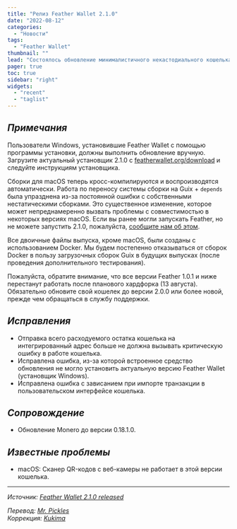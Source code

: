 ```yaml
---
title: "Релиз Feather Wallet 2.1.0"
date: "2022-08-12"
categories:
  - "Новости"
tags:
  - "Feather Wallet"
thumbnail: ""  
lead: "Состоялось обновление минималистичного некастодиального кошелька Feather Wallet до версии 2.1.0."
pager: true
toc: true
sidebar: "right"
widgets:
  - "recent"
  - "taglist"
---
```


## _Примечания_

Пользователи Windows, установившие Feather Wallet с помощью программы установки, должны выполнить обновление вручную. Загрузите актуальный установщик 2.1.0 с [featherwallet.org/download](https://featherwallet.org/download/) и следуйте инструкциям установщика.

Сборки для macOS теперь кросс-компилируются и воспроизводятся автоматически. Работа по переносу системы сборки на Guix + `depends` была упразднена из-за постоянной ошибки с собственными нестатическими сборками. Это существенное изменение, которое может непреднамеренно вызвать проблемы с совместимостью в некоторых версиях macOS. Если вы ранее могли запускать Feather, но не можете запустить 2.1.0, пожалуйста, [сообщите нам об этом](https://docs.featherwallet.org/guides/report-an-issue).

Все двоичные файлы выпуска, кроме macOS, были созданы с использованием Docker. Мы будем постепенно отказываться от сборок Docker в пользу загрузочных сборок Guix в будущих выпусках (после проведения дополнительного тестирования).

Пожалуйста, обратите внимание, что все версии Feather 1.0.1 и ниже перестанут работать после планового хардфорка (13 августа). Обязательно обновите свой кошелек до версии 2.0.0 или более новой, прежде чем обращаться в службу поддержки.

## _Исправления_

- Отправка всего расходуемого остатка кошелька на интегрированный адрес больше не должна вызывать критическую ошибку в работе кошелька.
- Исправлена ошибка, из-за которой встроенное средство обновления не могло установить актуальную версию Feather Wallet (установщик Windows).
- Исправлена ошибка с зависанием при импорте транзакции в пользовательском интерфейсе кошелька.

## _Сопровождение_

- Обновление Monero до версии 0.18.1.0.

## _Известные проблемы_

- macOS: Сканер QR-кодов с веб-камеры не работает в этой версии кошелька.

---

_Источник: [Feather Wallet 2.1.0 released](https://www.reddit.com/r/FeatherWallet/comments/wmly8h/feather_wallet_210_released/)_

_Перевод: [Mr. Pickles](https://t.me/v1docq47)_  
_Коррекция: [Kukima](https://t.me/Kukima)_
